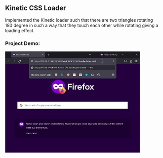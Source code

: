 ## Kinetic CSS Loader
Implemented the Kinetic loader such that there are two triangles rotating 180 degree in such a way that they touch each other while rotating giving a loading effect.


### Project Demo:
![Project Demo](https://github.com/milan-vishnoi/50-Days-50-Projects/blob/main/23.%20Kinetic%20CSS%20Loader/demo.gif)